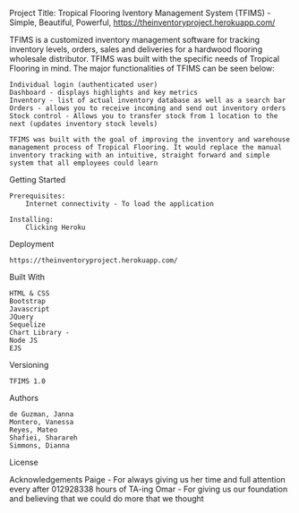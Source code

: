 Project Title:  Tropical Flooring Iventory Management System (TFIMS) - Simple, Beautiful, Powerful, 
https://theinventoryproject.herokuapp.com/

TFIMS is a customized inventory management software for tracking inventory levels, orders, sales and deliveries for a hardwood flooring wholesale distributor. TFIMS was built with the specific needs of Tropical Flooring in mind. The major functionalities of TFIMS can be seen below: 
	
	Individual login (authenticated user) 
	Dashboard - displays highlights and key metrics
	Inventory - list of actual inventory database as well as a search bar
	Orders - allows you to receive incoming and send out inventory orders
	Stock control - Allows you to transfer stock from 1 location to the next (updates inventory stock levels)

	TFIMS was built with the goal of improving the inventory and warehouse management process of Tropical Flooring. It would replace the manual inventory tracking with an intuitive, straight forward and simple system that all employees could learn


Getting Started

    Prerequisites: 
        Internet connectivity - To load the application

    Installing: 
        Clicking Heroku  

Deployment

	https://theinventoryproject.herokuapp.com/

Built With 

    HTML & CSS    
    Bootstrap
    Javascript
    JQuery
	Sequelize
	Chart Library - 
	Node JS
	EJS

Versioning

	TFIMS 1.0

Authors

    de Guzman, Janna 
    Montero, Vanessa
    Reyes, Mateo
    Shafiei, Sharareh 
    Simmons, Dianna

License

Acknowledgements 
    Paige - For always giving us her time and full attention every after 012928338 hours of TA-ing 
    Omar - For giving us our foundation and believing that we could do more that we thought
